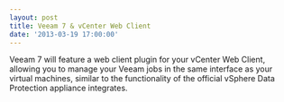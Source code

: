 ```yaml
---
layout: post
title: Veeam 7 & vCenter Web Client
date: '2013-03-19 17:00:00'
---
```


Veeam 7 will feature a web client plugin for your vCenter Web Client, allowing you to manage your Veeam jobs in the same interface as your virtual machines, similar to the functionality of the official vSphere Data Protection appliance integrates.
